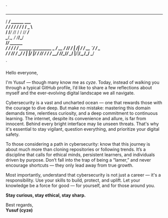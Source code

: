 `                   

   ______                                     
  / ____/_  ______  ___                       
 / /   / / / /_  / / _ \                      
/ /___/ /_/ / / /_/  __/                      
\____/\__, / /___/\___/                       
   __/____/    ______                         
  / ___/____  / __/ /__      ______ _________ 
  \__ \/ __ \/ /_/ __/ | /| / / __ `/ ___/ _ \
 ___/ / /_/ / __/ /_ | |/ |/ / /_/ / /  /  __/
/____/\____/_/  \__/ |__/|__/\__,_/_/   \___/ 
                                              
                 
`

Hello everyone,

I'm Yusuf — though many know me as *cyze*. Today, instead of walking you through a typical GitHub profile, I’d like to share a few reflections about myself and the ever-evolving digital landscape we all navigate.

Cybersecurity is a vast and uncharted ocean — one that rewards those with the courage to dive deep. But make no mistake: mastering this domain demands time, relentless curiosity, and a deep commitment to continuous learning. The internet, despite its convenience and allure, is far from innocent. Behind every bright interface may lie unseen threats. That's why it's essential to stay vigilant, question everything, and prioritize your digital safety.

To those considering a path in cybersecurity: know that this journey is about much more than cloning repositories or following trends. It’s a discipline that calls for ethical minds, persistent learners, and individuals driven by purpose. Don’t fall into the trap of being a “lamer,” and never encourage shortcuts — they only lead away from true growth.

Most importantly, understand that cybersecurity is not just a career — it's a responsibility. Use your skills to build, protect, and uplift. Let your knowledge be a force for good — for yourself, and for those around you.

**Stay curious, stay ethical, stay sharp.**

Best regards,  
**Yusuf (cyze)**
